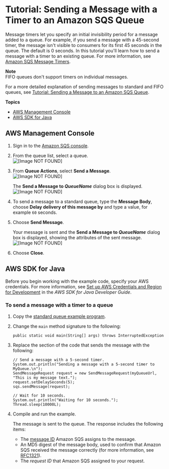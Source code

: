 # Tutorial: Sending a Message with a Timer to an Amazon SQS Queue<a name="sqs-send-message-with-timer"></a>

Message timers let you specify an initial invisibility period for a message added to a queue\. For example, if you send a message with a 45\-second timer, the message isn't visible to consumers for its first 45 seconds in the queue\. The default is 0 seconds\. In this tutorial you'll learn how to send a message with a timer to an existing queue\. For more information, see [Amazon SQS Message Timers](sqs-message-timers.md)\.

**Note**  
FIFO queues don't support timers on individual messages\.

For a more detailed explanation of sending messages to standard and FIFO queues, see [Tutorial: Sending a Message to an Amazon SQS Queue](sqs-send-message.md)\.

**Topics**
+ [AWS Management Console](#send-message-with-timer-console)
+ [AWS SDK for Java](#send-message-with-timer-java)

## AWS Management Console<a name="send-message-with-timer-console"></a>

1. Sign in to the [Amazon SQS console](https://console.aws.amazon.com/sqs/)\.

1. From the queue list, select a queue\.  
![\[Image NOT FOUND\]](http://docs.aws.amazon.com/AWSSimpleQueueService/latest/SQSDeveloperGuide/images/sqs-tutorials-sending-message-to-queue-select-queue-standard.png)

1. From **Queue Actions**, select **Send a Message**\.  
![\[Image NOT FOUND\]](http://docs.aws.amazon.com/AWSSimpleQueueService/latest/SQSDeveloperGuide/images/sqs-tutorials-sending-message-to-queue-send-a-message-standard.png)

   The **Send a Message to *QueueName*** dialog box is displayed\.  
![\[Image NOT FOUND\]](http://docs.aws.amazon.com/AWSSimpleQueueService/latest/SQSDeveloperGuide/images/sqs-tutorials-sending-message-to-queue-send-a-message-dialog-box-standard.png)

1. To send a message to a standard queue, type the **Message Body**, choose **Delay delivery of this message by** and type a value, for example `60` seconds\.

1. Choose **Send Message**\.

   Your message is sent and the **Send a Message to *QueueName*** dialog box is displayed, showing the attributes of the sent message\.  
![\[Image NOT FOUND\]](http://docs.aws.amazon.com/AWSSimpleQueueService/latest/SQSDeveloperGuide/images/sqs-tutorials-sending-message-with-attributes-custom-attribute-message-attributes-standard.png)

1. Choose **Close**\.

## AWS SDK for Java<a name="send-message-with-timer-java"></a>

Before you begin working with the example code, specify your AWS credentials\. For more information, see [Set up AWS Credentials and Region for Development](http://docs.aws.amazon.com/sdk-for-java/v1/developer-guide/setup-credentials.html) in the *AWS SDK for Java Developer Guide*\.

### To send a message with a timer to a queue<a name="send-message-with-timer-procedure"></a>

1. Copy the [standard queue example program](standard-queues-getting-started-java.md)\.

1. Change the `main` method signature to the following:

   ```
   public static void main(String[] args) throws InterruptedException
   ```

1. Replace the section of the code that sends the message with the following:

   ```
   // Send a message with a 5-second timer.
   System.out.println("Sending a message with a 5-second timer to MyQueue.\n");
   SendMessageRequest request = new SendMessageRequest(myQueueUrl, "This is my message text.");
   request.setDelaySeconds(5);
   sqs.sendMessage(request);
   
   // Wait for 10 seconds.
   System.out.println("Waiting for 10 seconds.");
   Thread.sleep(10000L);
   ```

1. Compile and run the example\.

   The message is sent to the queue\. The response includes the following items:
   + The [message ID](sqs-general-identifiers.md#message-id) Amazon SQS assigns to the message\.
   + An MD5 digest of the message body, used to confirm that Amazon SQS received the message correctly \(for more information, see [RFC1321](http://faqs.org/rfcs/rfc1321.html)\)\.
   + The *request ID* that Amazon SQS assigned to your request\.